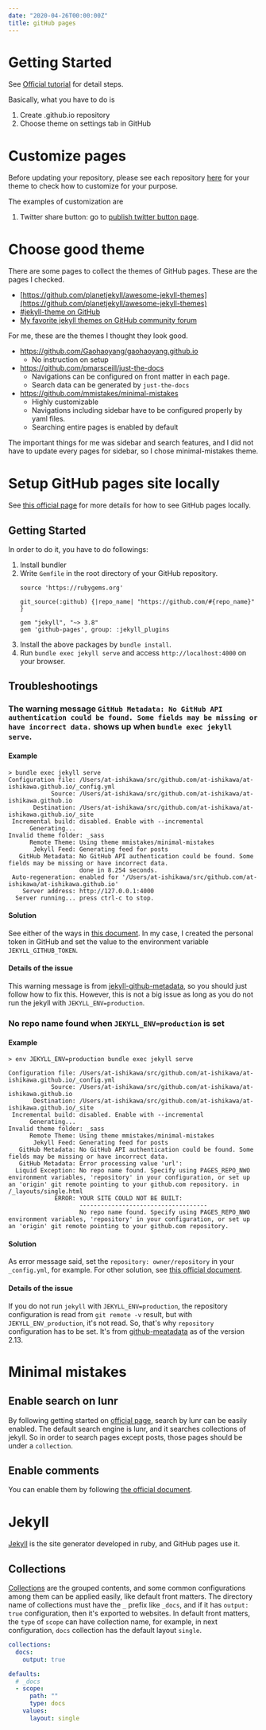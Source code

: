 ```yaml
---
date: "2020-04-26T00:00:00Z"
title: gitHub pages
---
```


Getting Started
===
See [Official tutorial](https://help.github.com/en/github/working-with-github-pages/getting-started-with-github-pages) for detail steps.

Basically, what you have to do is
1. Create <username>.github.io repository
1. Choose theme on settings tab in GitHub


Customize pages
===
Before updating your repository, please see each repository [here](https://github.com/pages-themes) for your theme to check how to customize for your purpose.

The examples of customization are
1. Twitter share button: go to [publish twitter button page](https://publish.twitter.com/?buttonText=Share&buttonType=TweetButton&widget=Button).


Choose good theme
===
There are some pages to collect the themes of GitHub pages.
These are the pages I checked.
- [https://github.com/planetjekyll/awesome-jekyll-themes](https://github.com/planetjekyll/awesome-jekyll-themes)
- [#jekyll-theme on GitHub](https://github.com/topics/jekyll-theme)
- [My favorite jekyll themes on GitHub community forum](https://github.community/t5/GitHub-Pages/My-favorite-jekyll-themes-How-bout-you/td-p/24680)

For me, these are the themes I thought they look good.
- https://github.com/Gaohaoyang/gaohaoyang.github.io
    - No instruction on setup
- https://github.com/pmarsceill/just-the-docs
    - Navigations can be configured on front matter in each page.
    - Search data can be generated by `just-the-docs`
- https://github.com/mmistakes/minimal-mistakes
    - Highly customizable
    - Navigations including sidebar have to be configured properly by yaml files.
	- Searching entire pages is enabled by default

The important things for me was sidebar and search features, and I did not have to update every pages for sidebar, so I chose minimal-mistakes theme.


Setup GitHub pages site locally
===

See [this official page](https://help.github.com/en/enterprise/2.14/user/articles/setting-up-your-github-pages-site-locally-with-jekyll) for more details for how to see GitHub pages locally.

Getting Started
---
In order to do it, you have to do followings:
1. Install bundler
1. Write `Gemfile` in the root directory of your GitHub repository.
    ```
    source 'https://rubygems.org'

    git_source(:github) {|repo_name| "https://github.com/#{repo_name}" }

    gem "jekyll", "~> 3.8"
    gem 'github-pages', group: :jekyll_plugins
    ```
1. Install the above packages by `bundle install`.
1. Run `bundle exec jekyll serve` and access `http://localhost:4000` on your browser.


Troubleshootings
---
### The warning message `GitHub Metadata: No GitHub API authentication could be found. Some fields may be missing or have incorrect data.` shows up when `bundle exec jekyll serve`.

#### Example
```
> bundle exec jekyll serve
Configuration file: /Users/at-ishikawa/src/github.com/at-ishikawa/at-ishikawa.github.io/_config.yml
            Source: /Users/at-ishikawa/src/github.com/at-ishikawa/at-ishikawa.github.io
       Destination: /Users/at-ishikawa/src/github.com/at-ishikawa/at-ishikawa.github.io/_site
 Incremental build: disabled. Enable with --incremental
      Generating...
Invalid theme folder: _sass
      Remote Theme: Using theme mmistakes/minimal-mistakes
       Jekyll Feed: Generating feed for posts
   GitHub Metadata: No GitHub API authentication could be found. Some fields may be missing or have incorrect data.
                    done in 8.254 seconds.
 Auto-regeneration: enabled for '/Users/at-ishikawa/src/github.com/at-ishikawa/at-ishikawa.github.io'
    Server address: http://127.0.0.1:4000
  Server running... press ctrl-c to stop.
```

#### Solution
See either of the ways in [this document](https://github.com/jekyll/github-metadata/blob/master/docs/authentication.md).
In my case, I created the personal token in GitHub and set the value to the environment variable `JEKYLL_GITHUB_TOKEN`.

#### Details of the issue
This warning message is from [jekyll-github-metadata](https://github.com/jekyll/github-metadata), so you should just follow how to fix this.
However, this is not a big issue as long as you do not run the jekyll with `JEKYLL_ENV=production`.

### No repo name found when `JEKYLL_ENV=production` is set

#### Example
```
> env JEKYLL_ENV=production bundle exec jekyll serve

Configuration file: /Users/at-ishikawa/src/github.com/at-ishikawa/at-ishikawa.github.io/_config.yml
            Source: /Users/at-ishikawa/src/github.com/at-ishikawa/at-ishikawa.github.io
       Destination: /Users/at-ishikawa/src/github.com/at-ishikawa/at-ishikawa.github.io/_site
 Incremental build: disabled. Enable with --incremental
      Generating...
Invalid theme folder: _sass
      Remote Theme: Using theme mmistakes/minimal-mistakes
       Jekyll Feed: Generating feed for posts
   GitHub Metadata: No GitHub API authentication could be found. Some fields may be missing or have incorrect data.
   GitHub Metadata: Error processing value 'url':
  Liquid Exception: No repo name found. Specify using PAGES_REPO_NWO environment variables, 'repository' in your configuration, or set up an 'origin' git remote pointing to your github.com repository. in /_layouts/single.html
             ERROR: YOUR SITE COULD NOT BE BUILT:
                    ------------------------------------
                    No repo name found. Specify using PAGES_REPO_NWO environment variables, 'repository' in your configuration, or set up an 'origin' git remote pointing to your github.com repository.
```

#### Solution
As error message said, set the `repository: owner/repository` in your `_config.yml`, for example.
For other solution, see [this official document](https://github.com/jekyll/github-metadata/blob/master/docs/configuration.md).

#### Details of the issue
If you do not run `jekyll` with `JEKYLL_ENV=production`, the repository configuration is read from `git remote -v` result, but with `JEKYLL_ENV_production`, it's not read.
So, that's why `repository` configuration has to be set.
It's from [github-meatadata](https://github.com/jekyll/github-metadata/blob/v2.13.0/lib/jekyll-github-metadata/repository_finder.rb#L62_L67) as of the version 2.13.


Minimal mistakes
===

Enable search on lunr
---

By following getting started on [official page](https://mmistakes.github.io/minimal-mistakes/docs/configuration/#site-search), search by lunr can be easily enabled.
The default search engine is lunr, and it searches collections of jekyll.
So in order to search pages except posts, those pages should be under a `collection`.

Enable comments
---
You can enable them by following [the official document](https://mmistakes.github.io/minimal-mistakes/docs/configuration/#comments).


Jekyll
===
[Jekyll](https://jekyllrb.com/) is the site generator developed in ruby, and GitHub pages use it.

Collections
---
[Collections](https://jekyllrb.com/docs/collections/) are the grouped contents, and some common configurations among them can be applied easily, like default front matters.
The directory name of collections must have the `_` prefix like `_docs`, and if it has `output: true` configuration, then it's exported to websites.
In default front matters, the `type` of `scope` can have collection name, for example, in next configuration, `docs` collection has the default layout `single`.

```yml
collections:
  docs:
    output: true

defaults:
  # _docs
  - scope:
      path: ""
      type: docs
    values:
      layout: single
```
